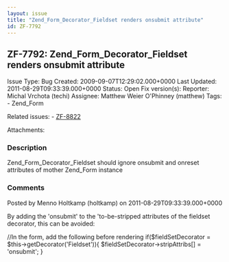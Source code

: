 ```yaml
---
layout: issue
title: "Zend_Form_Decorator_Fieldset renders onsubmit attribute"
id: ZF-7792
---
```


ZF-7792: Zend\_Form\_Decorator\_Fieldset renders onsubmit attribute
-------------------------------------------------------------------

 Issue Type: Bug Created: 2009-09-07T12:29:02.000+0000 Last Updated: 2011-08-29T09:33:39.000+0000 Status: Open Fix version(s): 
 Reporter:  Michal Vrchota (techi)  Assignee:  Matthew Weier O'Phinney (matthew)  Tags: - Zend\_Form
 
 Related issues: - [ZF-8822](/issues/browse/ZF-8822)
 
 Attachments: 
### Description

Zend\_Form\_Decorator\_Fieldset should ignore onsubmit and onreset attributes of mother Zend\_Form instance

 

 

### Comments

Posted by Menno Holtkamp (holtkamp) on 2011-08-29T09:33:39.000+0000

By adding the 'onsubmit' to the 'to-be-stripped attributes of the fieldset decorator, this can be avoided:

//In the form, add the following before rendering if($fieldSetDecorator = $this->getDecorator('Fieldset')){ $fieldSetDecorator->stripAttribs[] = 'onsubmit'; }

 

 